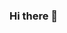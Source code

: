 ### Hi there 👋

<!--
**liweiranhi/liweiranhi** is a ✨ _special_ ✨ repository because its `README.md` (this file) appears on your GitHub profile.

Here are some ideas to get you started:

- 🔭 I’m currently working on pilot driving 
- 🌱 I’m currently learning how to use github
- 👯 I’m looking to collaborate on AI related stuff
- 🤔 I’m looking for help with ...
-->
